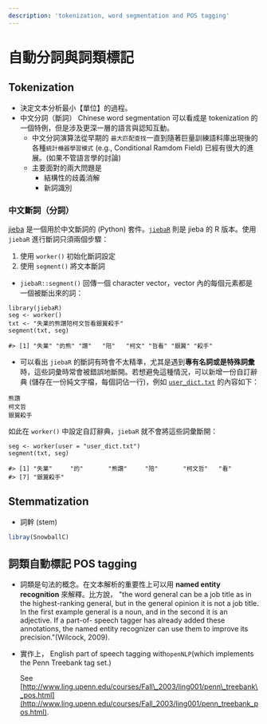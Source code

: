 ```yaml
---
description: 'tokenization, word segmentation and POS tagging'
---
```


# 自動分詞與詞類標記

## Tokenization

* 決定文本分析最小【單位】的過程。 
* 中文分詞（斷詞） Chinese word segmentation 可以看成是 tokenization 的一個特例，但是涉及更深一層的語言與認知互動。
  * 中文分詞演算法從早期的 `最大匹配查找`一直到隨著巨量訓練語料庫出現後的各種`統計機器學習模式` \(e.g., Conditional Ramdom Field\) 已經有很大的進展。\(如果不管語言學的討論\)
  * 主要面對的兩大問題是
    * 結構性的歧義消解
    * 新詞識別 

### 中文斷詞（分詞）

[jieba](https://github.com/fxsjy/jieba) 是一個用於中文斷詞的 \(Python\) 套件。[`jiebaR`](https://github.com/qinwf/jiebaR) 則是 jieba 的 R 版本。使用 `jiebaR` 進行斷詞只須兩個步驟：

1. 使用 `worker()` 初始化斷詞設定
2. 使用 `segment()` 將文本斷詞

* `jiebaR::segment()` 回傳一個 character vector，vector 內的每個元素都是一個被斷出來的詞：

```text
library(jiebaR)
seg <- worker()
txt <- "失業的熊讚陪柯文哲看銀翼殺手" 
segment(txt, seg)

#> [1] "失業" "的熊" "讚"   "陪"   "柯文" "哲看" "銀翼" "殺手"
```

* 可以看出 `jiebaR` 的斷詞有時會不太精準，尤其是遇到**專有名詞或是特殊詞彙**時，這些詞彙時常會被錯誤地斷開。若想避免這種情況，可以新增一份自訂辭典 \(儲存在一份純文字檔，每個詞佔一行\)，例如 [`user_dict.txt`](https://rlads2019.github.io/lab/notes/user_dict.txt) 的內容如下：

```text
熊讚
柯文哲
銀翼殺手
```

如此在 `worker()` 中設定自訂辭典，`jiebaR` 就不會將這些詞彙斷開：

```text
seg <- worker(user = "user_dict.txt")
segment(txt, seg)

#> [1] "失業"     "的"       "熊讚"     "陪"       "柯文哲"   "看"      
#> [7] "銀翼殺手"
```



## Stemmatization

* 詞幹 \(stem\)

```r
libray(SnowballC)
```

## 詞類自動標記 POS tagging

* 詞類是句法的概念。在文本解析的重要性上可以用 **named entity recognition** 來解釋。比方說， "the word general can be a job title as in the highest-ranking general, but in the general opinion it is not a job title. In the first example general is a noun, and in the second it is an adjective. If a part-of- speech tagger has already added these annotations, the named entity recognizer can use them to improve its precision."\(Wilcock, 2009\).
* 實作上， English part of speech tagging with`openNLP`\(which implements the Penn Treebank tag set.\) 

  See [http://www.ling.upenn.edu/courses/Fall\_2003/ling001/penn\_treebank\_pos.html](http://www.ling.upenn.edu/courses/Fall_2003/ling001/penn_treebank_pos.html).

```text

```


